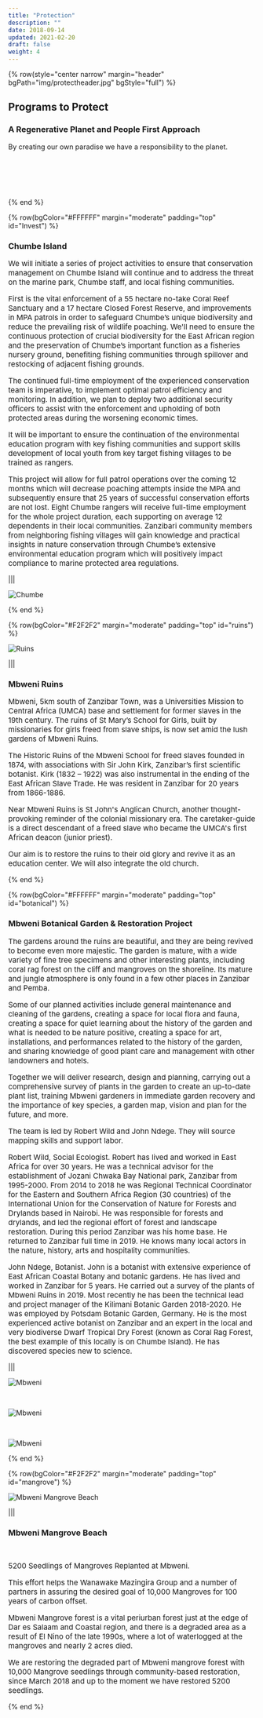 ```yaml
---
title: "Protection"
description: ""
date: 2018-09-14
updated: 2021-02-20
draft: false
weight: 4
---
```


<!-- section 1 (JP) -->

{% row(style="center narrow" margin="header" bgPath="img/protectheader.jpg" bgStyle="full") %}

## Programs to Protect

### A Regenerative Planet and People First Approach

By creating our own paradise we have a responsibility to the planet.

<br>
<br>
<br>
<br>

{% end %}

{% row(bgColor="#FFFFFF" margin="moderate" padding="top" id="Invest") %}

### Chumbe Island

<p style='font-size: 15px'>We will initiate a series of project activities to ensure that conservation management on Chumbe Island will continue and to address the threat on the marine park, Chumbe staff, and local fishing communities. 
</p>

<p style='font-size: 15px'>First is the vital enforcement of a 55 hectare no-take Coral Reef Sanctuary and a 17 hectare Closed Forest Reserve, and improvements in MPA patrols in order to safeguard Chumbe’s unique biodiversity and reduce the prevailing risk of wildlife poaching. We'll need to ensure the continuous protection of crucial biodiversity for the East African region and the preservation of Chumbe’s important function as a fisheries nursery ground, benefiting fishing communities through spillover and restocking of adjacent fishing grounds.

<p style='font-size: 15px'>The continued full-time employment of the experienced conservation team is imperative, to implement optimal patrol efficiency and monitoring. In addition, we plan to deploy two additional security officers to assist with the enforcement and upholding of both protected areas during the worsening economic times.</p>

<p style='font-size: 15px'>It will be important to ensure the continuation of the environmental education program with key fishing communities and support skills development of local youth from key target fishing villages to be trained as rangers.</p>

<p style='font-size: 15px'>This project will allow for full patrol operations over the coming 12 months which will decrease poaching attempts inside the MPA and subsequently ensure that 25 years of successful conservation efforts are not lost. Eight Chumbe rangers will receive full-time employment for the whole project duration, each supporting on average 12 dependents in their local communities. Zanzibari community members from neighboring fishing villages will gain knowledge and practical insights in nature conservation through Chumbe’s extensive environmental education program which will positively impact compliance to marine protected area regulations.</p>

|||

![Chumbe](img/chumbeprotection.png#large)

{% end %}

<!-- section 2 (Fun beach) -->

{% row(bgColor="#F2F2F2" margin="moderate" padding="top" id="ruins") %}

![Ruins](img/ruinsprotection.png#large)

|||

### Mbweni Ruins

<p style='font-size: 15px'>Mbweni, 5km south of Zanzibar Town, was a Universities Mission to Central Africa (UMCA) base and settlement for former slaves in the 19th century. The ruins of St Mary’s School for Girls, built by missionaries for girls freed from slave ships, is now set amid the lush gardens of Mbweni Ruins.</p>

<p style='font-size: 15px'>The Historic Ruins of the Mbweni School for freed slaves founded in 1874, with associations with Sir John Kirk, Zanzibar’s first scientific botanist. Kirk (1832 – 1922) was also instrumental in the ending of the East African Slave Trade. He was resident in Zanzibar for 20 years from 1866-1886.</p>

<p style='font-size: 15px'>Near Mbweni Ruins is St John's Anglican Church, another thought-provoking reminder of the colonial missionary era. The caretaker-guide is a direct descendant of a freed slave who became the UMCA's first African deacon (junior priest).</p>

<p style='font-size: 15px'>Our aim is to restore the ruins to their old glory and revive it as an education center. We will also integrate the old church.</p>

{% end %}

{% row(bgColor="#FFFFFF" margin="moderate" padding="top" id="botanical") %}

### Mbweni Botanical Garden & Restoration Project

<p style='font-size: 15px'>The gardens around the ruins are beautiful, and they are being revived to become even more majestic. The garden is mature, with a wide variety of fine tree specimens and other interesting plants, including coral rag forest on the cliff and mangroves on the shoreline. Its mature and jungle atmosphere is only found in a few other places in Zanzibar and Pemba.</p>

<p style='font-size: 15px'>Some of our planned activities include general maintenance and cleaning of the gardens, creating a space for local flora and fauna, creating a space for quiet learning about the history of the garden and what is needed to be nature positive, creating a space for art, installations, and performances related to the history of the garden, and sharing knowledge of good plant care and management with other landowners and hotels.</p>

<p style='font-size: 15px'>Together we will deliver research, design and planning, carrying out a comprehensive survey of plants in the garden to create an up-to-date plant list, training Mbweni gardeners in immediate garden recovery and the importance of key species, a garden map, vision and plan for the future, and more.</p>

<p style='font-size: 15px'>The team is led by Robert Wild and John Ndege. They will source mapping skills and support labor.</p>

<p style='font-size: 15px'>Robert Wild, Social Ecologist. Robert has lived and worked in East Africa for over 30 years. He was a technical advisor for the establishment of Jozani Chwaka Bay National park, Zanzibar from 1995-2000. From 2014 to 2018 he was Regional Technical Coordinator for the Eastern and Southern Africa Region (30 countries) of the International Union for the Conservation of Nature for Forests and Drylands based in Nairobi. He was responsible for forests and drylands, and led the regional effort of forest and landscape restoration. During this period Zanzibar was his home base. He returned to Zanzibar full time in 2019. He knows many local actors in the nature, history, arts and hospitality communities.</p>

<p style='font-size: 15px'>John Ndege, Botanist. John is a botanist with extensive experience of East African Coastal Botany and botanic gardens. He has lived and worked in Zanzibar for 5 years. He carried out a survey of the plants of Mbweni Ruins in 2019. Most recently he has been the technical lead and project manager of the Kilimani Botanic Garden 2018-2020. He was employed by Potsdam Botanic Garden, Germany. He is the most experienced active botanist on Zanzibar and an expert in the local and very biodiverse Dwarf Tropical Dry Forest (known as Coral Rag Forest, the best example of this locally is on Chumbe Island). He has discovered species new to science.</p>

|||

![Mbweni](img/mbweniprotection4.jpg#large)

<br>

![Mbweni](img/mbweniprotection1.jpeg#large)

<br>

![Mbweni](img/mbweniprotection5.jpg#large)

{% end %}

{% row(bgColor="#F2F2F2" margin="moderate" padding="top" id="mangrove") %}

![Mbweni Mangrove Beach](img/mangrove_beach.png#large)

|||

### Mbweni Mangrove Beach

​<p style='font-size: 15px'>​5200 Seedlings of Mangroves Replanted at Mbweni.</p>

<p style='font-size: 15px'>This effort helps the Wanawake Mazingira Group and a number of partners in assuring the desired goal of 10,000 Mangroves for 100 years of carbon offset.</p>

<p style='font-size: 15px'>Mbweni Mangrove forest is a vital periurban forest just at the edge of Dar es Salaam and Coastal region, and there is a degraded area as a result of El Nino of the late 1990s, where a lot of waterlogged at the mangroves and nearly 2 acres died.</p>

<p style='font-size: 15px'>We are restoring the degraded part of Mbweni mangrove forest with 10,000 Mangrove seedlings through community-based restoration, since March 2018 and up to the moment we have restored 5200 seedlings.</p>

{% end %}